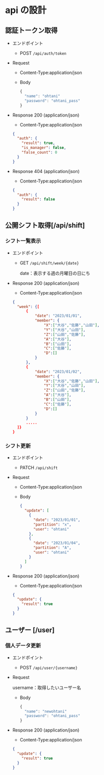 # api の設計

## 認証トークン取得

- エンドポイント

  - POST `/api/auth/token`

- Request

  - Content-Type:application/json
  - Body

    ```js
    {
      "name": "ohtani"
      "password": "ohtani_pass"
    }
    ```

- Response 200 (application/json)

  - Content-Type:application/json

  ```json
  {
    "auth": {
      "result": true,
      "is_manager": false,
      "false_count": 0
    }
  }
  ```

- Response 404 (application/json)

  - Content-Type:application/json

  ```json
  {
    "auth": {
      "result": false
    }
  }
  ```

## 公開シフト取得[/api/shift]

### シフト一覧表示

- エンドポイント

  - GET `/api/shift/week/{date}`

    date：表示する週の月曜日の日にち

- Response 200 (application/json)

  - Content-Type:application/json

  ```json
  {
    "week": {[
        {
            "date": "2023/01/01",
            "member": {
                "X":["大谷","佐藤","山田"],
                "Y":["大谷","山田"],
                "Z":["山田","佐藤"],
                "A":["大谷"],
                "B":["山田"],
                "C":["佐藤"],
                "D":[]
            }
        },
        {
            "date": "2023/01/02",
            "member": {
                "X":["大谷","佐藤","山田"],
                "Y":["大谷","山田"],
                "Z":["山田","佐藤"],
                "A":["大谷"],
                "B":["山田"],
                "C":["佐藤"],
                "D":[]
            }
        }
        .....
    ]}
  }
  ```

### シフト更新

- エンドポイント

  - PATCH `/api/shift`

- Request

  - Content-Type:application/json

  - Body

    ```json
    {
      "update": [
        {
          "date": "2023/01/01",
          "partition": "x",
          "user": "ohtani"
        },
        {
          "date": "2023/01/04",
          "partition": "A",
          "user": "ohtani"
        }
      ]
    }
    ```

- Response 200 (application/json)

  - Content-Type:application/json

  ```json
  {
    "update": {
      "result": true
    }
  }
  ```

## ユーザー [/user]

### 個人データ更新

- エンドポイント

  - POST `/api/user/{username}`

- Request

  username：取得したいユーザー名

  - Body

    ```js
    {
      "name": "newohtani"
      "password": "ohtani_pass"
    }
    ```

- Response 200 (application/json)

  - Content-Type:application/json

  ```json
  {
    "update": {
      "result": true
    }
  }
  ```
